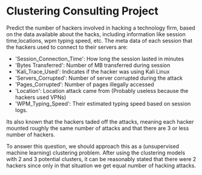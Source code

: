 
# Clustering Consulting Project 

Predict the number of hackers involved in hacking a technology firm, based on the data available about the hacks, including information like session time,locations, wpm typing speed, etc. The meta data of each session that the hackers used to connect to their servers are:

* 'Session_Connection_Time': How long the session lasted in minutes
* 'Bytes Transferred': Number of MB transferred during session
* 'Kali_Trace_Used': Indicates if the hacker was using Kali Linux
* 'Servers_Corrupted': Number of server corrupted during the attack
* 'Pages_Corrupted': Number of pages illegally accessed
* 'Location': Location attack came from (Probably useless because the hackers used VPNs)
* 'WPM_Typing_Speed': Their estimated typing speed based on session logs.


Its also known that the hackers taded off the attacks, meaning each hacker mounted roughly the same number of attacks and that there are 3 or less number of hackers.

To answer this question, we should approach this as a (unsupervised machine learning) clustering problem. 
After using the clustering models with 2 and 3 potential clusters, it can be reasonably stated that there were 2 hackers since only in that situation we get equal number of hacking attacks.
